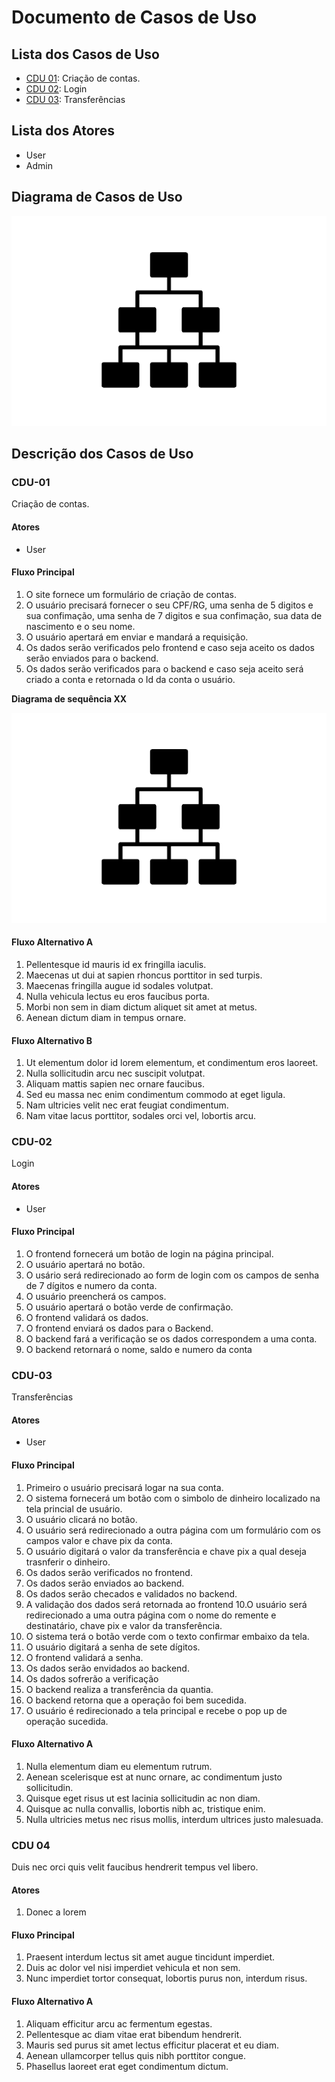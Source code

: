 # Documento de Casos de Uso

## Lista dos Casos de Uso

 - [CDU 01](#CDU-01): Criação de contas.
 - [CDU 02](#CDU-02): Login
 - [CDU 03](#CDU-03): Transferências


## Lista dos Atores

 - User
 - Admin

## Diagrama de Casos de Uso

![Diagrama de Casos de Uso](diagramas/diagrama-exemplo.png)

## Descrição dos Casos de Uso

### CDU-01

Criação de contas.

#### Atores
 - User
#### Fluxo Principal
1. O site fornece um formulário de criação de contas.
2. O usuário precisará fornecer o seu CPF/RG, uma senha de 5 digitos e sua confimação, uma senha de 7 digitos e sua confimação, sua data de nascimento e o seu nome.
3. O usuário apertará em enviar e mandará a requisição.
4. Os dados serão verificados pelo frontend e caso seja aceito os dados serão enviados para o backend.
5. Os dados serão verificados para o backend e caso seja aceito será criado a conta e retornada o Id da conta o usuário.

**Diagrama de sequência XX**

![Diagrama de Sequência](diagramas/diagrama-exemplo.png)

#### Fluxo Alternativo A

1. Pellentesque id mauris id ex fringilla iaculis.
2. Maecenas ut dui at sapien rhoncus porttitor in sed turpis.
3. Maecenas fringilla augue id sodales volutpat.
4. Nulla vehicula lectus eu eros faucibus porta.
5. Morbi non sem in diam dictum aliquet sit amet at metus.
6. Aenean dictum diam in tempus ornare.

#### Fluxo Alternativo B

1. Ut elementum dolor id lorem elementum, et condimentum eros laoreet.
2. Nulla sollicitudin arcu nec suscipit volutpat.
3. Aliquam mattis sapien nec ornare faucibus.
4. Sed eu massa nec enim condimentum commodo at eget ligula.
5. Nam ultricies velit nec erat feugiat condimentum.
6. Nam vitae lacus porttitor, sodales orci vel, lobortis arcu.

### CDU-02

Login

#### Atores
- User

#### Fluxo Principal
1. O frontend fornecerá um botão de login na página principal.
2. O usuário apertará no botão.
3. O usário será redirecionado ao form de login com os campos de senha de 7 dígitos e numero da conta.
4. O usuário preencherá os campos.
5. O usuário apertará o botão verde de confirmação.
6. O frontend validará os dados.
7. O frontend enviará os dados para o Backend.
8. O backend fará a verificação se os dados correspondem a uma conta.
9. O backend retornará o nome, saldo e numero da conta

### CDU-03

Transferências

#### Atores

 - User

#### Fluxo Principal

1. Primeiro o usuário precisará logar na sua conta.
2. O sistema fornecerá um botão com o simbolo de dinheiro localizado na tela princial de usuário.
3. O usuário clicará no botão.
4. O usuário será redirecionado a outra página com um formulário com os campos valor e chave pix da conta.
5. O usuário digitará o valor da transferência e chave pix a qual deseja trasnferir o dinheiro.
6. Os dados serão verificados no frontend.
7. Os dados serão enviados ao backend.
8. Os dados serão checados e validados no backend.
9. A validação dos dados será retornada ao frontend
10.O usuário será redirecionado a uma outra página com o nome do remente e destinatário, chave pix e valor da transferência.
11. O sistema terá o botão verde com o texto confirmar embaixo da tela.
12. O usuário digitará a senha de sete dígitos.
13. O frontend validará a senha.
14. Os dados serão envidados ao backend.
15. Os dados sofrerão a verificação
16. O backend realiza a transferência da quantia.
17. O backend retorna que a operação foi bem sucedida.
18. O usuário é redirecionado a tela principal e recebe o pop up de operação sucedida.
#### Fluxo Alternativo A

1. Nulla elementum diam eu elementum rutrum.
2. Aenean scelerisque est at nunc ornare, ac condimentum justo sollicitudin.
3. Quisque eget risus ut est lacinia sollicitudin ac non diam.
4. Quisque ac nulla convallis, lobortis nibh ac, tristique enim.
5. Nulla ultricies metus nec risus mollis, interdum ultrices justo malesuada.

### CDU 04

Duis nec orci quis velit faucibus hendrerit tempus vel libero.

#### Atores

1. Donec a lorem

#### Fluxo Principal

1. Praesent interdum lectus sit amet augue tincidunt imperdiet.
2. Duis ac dolor vel nisi imperdiet vehicula et non sem.
3. Nunc imperdiet tortor consequat, lobortis purus non, interdum risus.

#### Fluxo Alternativo A

1. Aliquam efficitur arcu ac fermentum egestas.
2. Pellentesque ac diam vitae erat bibendum hendrerit.
3. Mauris sed purus sit amet lectus efficitur placerat et eu diam.
4. Aenean ullamcorper tellus quis nibh porttitor congue.
5. Phasellus laoreet erat eget condimentum dictum.
